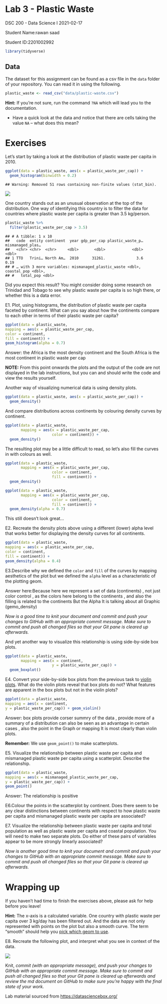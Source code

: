 Lab 3 - Plastic Waste
================
DSC 200 - Data Science I
2021-02-17

Student Name:rawan saad

Student ID:2201002992

``` r
library(tidyverse)
```

## Data

The dataset for this assignment can be found as a csv file in the `data`
folder of your repository. You can read it in using the following.

``` r
plastic_waste <- read_csv("data/plastic-waste.csv")
```

**Hint:** If you’re not sure, run the command `?NA` which will lead you
to the documentation.

-   Have a quick look at the data and notice that there are cells taking
    the value `NA` – what does this mean?

# Exercises

Let’s start by taking a look at the distribution of plastic waste per
capita in 2010.

``` r
ggplot(data = plastic_waste, aes(x = plastic_waste_per_cap)) +
  geom_histogram(binwidth = 0.2)
```

    ## Warning: Removed 51 rows containing non-finite values (stat_bin).

![](lab-3-plastic-waste_files/figure-gfm/plastic_waste_per_cap-hist-1.png)<!-- -->

One country stands out as an unusual observation at the top of the
distribution. One way of identifying this country is to filter the data
for countries where plastic waste per capita is greater than 3.5
kg/person.

``` r
plastic_waste %>%
  filter(plastic_waste_per_cap > 3.5)
```

    ## # A tibble: 1 x 10
    ##   code  entity continent  year gdp_per_cap plastic_waste_p… mismanaged_plas…
    ##   <chr> <chr>  <chr>     <dbl>       <dbl>            <dbl>            <dbl>
    ## 1 TTO   Trini… North Am…  2010      31261.              3.6             0.19
    ## # … with 3 more variables: mismanaged_plastic_waste <dbl>, coastal_pop <dbl>,
    ## #   total_pop <dbl>

Did you expect this result? You might consider doing some research on
Trinidad and Tobago to see why plastic waste per capita is so high
there, or whether this is a data error.

E1. Plot, using histograms, the distribution of plastic waste per capita
faceted by continent. What can you say about how the continents compare
to each other in terms of their plastic waste per capita?

``` r
ggplot(data = plastic_waste,
mapping = aes(x = plastic_waste_per_cap,
color = continent,
fill = continent)) +
geom_histogram(alpha = 0.7)
```

Answer: the Africa is the most density continent and the South Africa is
the most continent in plastic waste per cap

**NOTE:** From this point onwards the plots and the output of the code
are not displayed in the lab instructions, but you can and should write
the code and view the results yourself.

Another way of visualizing numerical data is using density plots.

``` r
ggplot(data = plastic_waste, aes(x = plastic_waste_per_cap)) +
  geom_density()
```

And compare distributions across continents by colouring density curves
by continent.

``` r
ggplot(data = plastic_waste, 
       mapping = aes(x = plastic_waste_per_cap, 
                     color = continent)) +
  geom_density()
```

The resulting plot may be a little difficult to read, so let’s also fill
the curves in with colours as well.

``` r
ggplot(data = plastic_waste, 
       mapping = aes(x = plastic_waste_per_cap, 
                     color = continent, 
                     fill = continent)) +
  geom_density()
```

``` r
ggplot(data = plastic_waste, 
       mapping = aes(x = plastic_waste_per_cap, 
                     color = continent, 
                     fill = continent)) +
  geom_density(alpha = 0.7)
```

This still doesn’t look great…

E2. Recreate the density plots above using a different (lower) alpha
level that works better for displaying the density curves for all
continents.

``` r
ggplot(data = plastic_waste,
mapping = aes(x = plastic_waste_per_cap,
color = continent,
fill = continent)) +
geom_density(alpha = 0.4)
```

E3.Describe why we defined the `color` and `fill` of the curves by
mapping aesthetics of the plot but we defined the `alpha` level as a
characteristic of the plotting geom.

Answer here:Because here we represent a set of data (continents) , not
just color control , as the colors here belong to the continents , and
also the filling is related to the continents But the Alpha It is
talking about all Graphic (gemo\_density)

*Now is a good time to knit your document and commit and push your
changes to GitHub with an appropriate commit message. Make sure to
commit and push all changed files so that your Git pane is cleared up
afterwards.*

And yet another way to visualize this relationship is using side-by-side
box plots.

``` r
ggplot(data = plastic_waste, 
       mapping = aes(x = continent, 
                     y = plastic_waste_per_cap)) +
  geom_boxplot()
```

E4. Convert your side-by-side box plots from the previous task to
[violin plots](http://ggplot2.tidyverse.org/reference/geom_violin.html).
What do the violin plots reveal that box plots do not? What features are
apparent in the box plots but not in the violin plots?

``` r
ggplot(data = plastic_waste,
mapping = aes(x = continent,
y = plastic_waste_per_cap)) + geom_violin()
```

Answer: box plots provide corser summry of the data , provide more of a
summary of a distribution can also be seen as an advantage in certain
cases , also the point in the Graph or mapping It is most clearly than
violin plots.

**Remember:** We use `geom_point()` to make scatterplots.

E5. Visualize the relationship between plastic waste per capita and
mismanaged plastic waste per capita using a scatterplot. Describe the
relationship.

``` r
ggplot(data = plastic_waste,
mapping = aes(x = mismanaged_plastic_waste_per_cap,
y = plastic_waste_per_cap)) +
geom_point()
```

Answer: The relationship is positive

E6.Colour the points in the scatterplot by continent. Does there seem to
be any clear distinctions between continents with respect to how plastic
waste per capita and mismanaged plastic waste per capita are associated?

E7. Visualize the relationship between plastic waste per capita and
total population as well as plastic waste per capita and coastal
population. You will need to make two separate plots. Do either of these
pairs of variables appear to be more strongly linearly associated?

*Now is another good time to knit your document and commit and push your
changes to GitHub with an appropriate commit message. Make sure to
commit and push all changed files so that your Git pane is cleared up
afterwards.*

# Wrapping up

If you haven’t had time to finish the exercises above, please ask for
help before you leave!

**Hint:** The x-axis is a calculated variable. One country with plastic
waste per capita over 3 kg/day has been filtered out. And the data are
not only represented with points on the plot but also a smooth curve.
The term “smooth” should help you [pick which geom to
use](https://ggplot2.tidyverse.org/reference/index.html#section-geoms).

E8. Recreate the following plot, and interpret what you see in context
of the data.

![](lab-3-plastic-waste_files/figure-gfm/unnamed-chunk-5-1.png)<!-- -->

Knit, *commit (with an appropriate message), and push your changes to
GitHub with an appropriate commit message. Make sure to commit and push
all changed files so that your Git pane is cleared up afterwards and
review the md document on GitHub to make sure you’re happy with the
final state of your work.*

Lab material sourced from <https://datasciencebox.org/>
